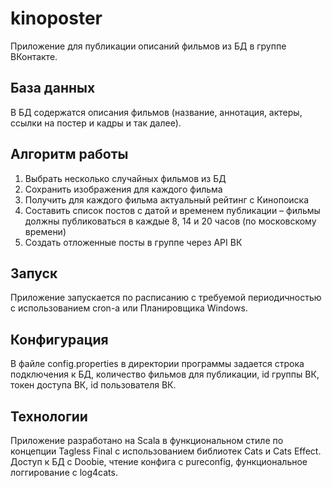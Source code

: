 # kinoposter
Приложение для публикации описаний фильмов из БД в группе ВКонтакте.

## База данных
В БД содержатся описания фильмов (название, аннотация, актеры, ссылки на постер и кадры и так далее). 

## Алгоритм работы
1. Выбрать несколько случайных фильмов из БД
2. Сохранить изображения для каждого фильма
3. Получить для каждого фильма актуальный рейтинг с Кинопоиска
4. Составить список постов с датой и временем публикации – фильмы должны публиковаться в каждые 8, 14 и 20 часов (по московскому времени)
5. Создать отложенные посты в группе через API ВК

## Запуск
Приложение запускается по расписанию с требуемой периодичностью с использованием cron-а или Планировщика Windows.

## Конфигурация
В файле config.properties в директории программы задается строка подключения к БД, количество фильмов для публикации, id группы ВК, токен доступа ВК, id пользователя ВК.

## Технологии
Приложение разработано на Scala в функциональном стиле по концепции Tagless Final с использованием библиотек Cats и Cats Effect.
Доступ к БД с Doobie, чтение конфига с pureconfig, функциональное логгирование с log4cats.
